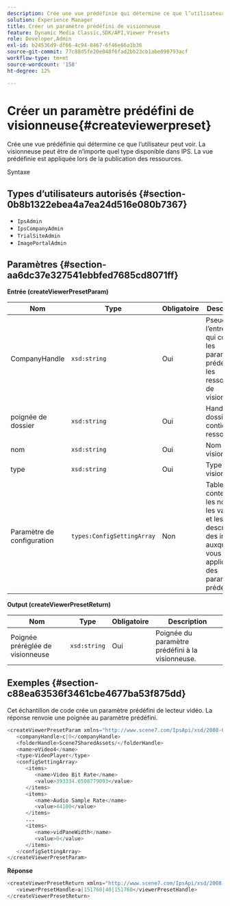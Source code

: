 ```yaml
---
description: Crée une vue prédéfinie qui détermine ce que l’utilisateur peut voir. La visionneuse peut être de n’importe quel type disponible dans IPS. La vue prédéfinie est appliquée lors de la publication des ressources.
solution: Experience Manager
title: Créer un paramètre prédéfini de visionneuse
feature: Dynamic Media Classic,SDK/API,Viewer Presets
role: Developer,Admin
exl-id: b24536d9-df66-4c94-8467-6f46e66a1b36
source-git-commit: 77c88d5fe20e048f6fad2bb23cb1abe090793acf
workflow-type: tm+mt
source-wordcount: '158'
ht-degree: 12%

---
```


# Créer un paramètre prédéfini de visionneuse{#createviewerpreset}

Crée une vue prédéfinie qui détermine ce que l’utilisateur peut voir. La visionneuse peut être de n’importe quel type disponible dans IPS. La vue prédéfinie est appliquée lors de la publication des ressources.

Syntaxe

## Types d’utilisateurs autorisés {#section-0b8b1322ebea4a7ea24d516e080b7367}

* `IpsAdmin`
* `IpsCompanyAdmin`
* `TrialSiteAdmin`
* `ImagePortalAdmin`

## Paramètres {#section-aa6dc37e327541ebbfed7685cd8071ff}

**Entrée (createViewerPresetParam)**

| Nom | Type | Obligatoire | Description |
|---|---|---|---|
| CompanyHandle | `xsd:string` | Oui | Pseudo de l’entreprise qui contient les paramètres prédéfinis et les ressources de visionneuse. |
| poignée de dossier | `xsd:string` | Oui | Handle du dossier qui contient les ressources. |
| nom | `xsd:string` | Oui | Nom de la visionneuse. |
| type | `xsd:string` | Oui | Type de visionneuse. |
| Paramètre de configuration | `types:ConfigSettingArray` | Non | Tableau contenant les noms, les valeurs et les descripteurs des images auxquelles vous appliquez des paramètres prédéfinis. |

**Output (createViewerPresetReturn)**

| Nom | Type | Obligatoire | Description |
|---|---|---|---|
| Poignée préréglée de visionneuse | `xsd:string` | Oui | Poignée du paramètre prédéfini à la visionneuse. |

## Exemples {#section-c88ea63536f3461cbe4677ba53f875dd}

Cet échantillon de code crée un paramètre prédéfini de lecteur vidéo. La réponse renvoie une poignée au paramètre prédéfini.

```java
<createViewerPresetParam xmlns="http://www.scene7.com/IpsApi/xsd/2008-01-15">
   <companyHandle>c|0</companyHandle>
   <folderHandle>Scene7SharedAssets/</folderHandle>
   <name>eVideo4</name>
   <type>VideoPlayer</type>
   <configSettingArray>
      <items>
         <name>Video Bit Rate</name>
         <value>393334.6508779093</value>
      </items>
      <items>
         <name>Audio Sample Rate</name>
         <value>44100</value>
      </items>
      ...
      <items>
         <name>vidPaneWidth</name>
         <value>0</value>
      </items>
   </configSettingArray>
</createViewerPresetParam>
```

**Réponse**

```java
<createViewerPresetReturn xmlns="http://www.scene7.com/IpsApi/xsd/2008-01-15">
   <viewerPresetHandle>a|151760|40|151760</viewerPresetHandle>
</createViewerPresetReturn>
```
